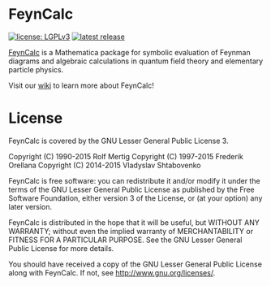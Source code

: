 ﻿# FeynCalc

[![license: LGPLv3](https://img.shields.io/badge/license-LGPLv3-brightgreen.svg)](https://github.com/FeynCalc/feyncalc/LICENSE.md)
[![latest release](https://img.shields.io/github/release/FeynCalc/feyncalc.svg)](https://github.com/FeynCalc/feyncalc/releases)


[FeynCalc](http://www.feyncalc.org/) is a Mathematica package for symbolic evaluation of Feynman diagrams and 
algebraic calculations in quantum field theory and elementary particle physics.

Visit our [wiki](https://github.com/FeynCalc/feyncalc/wiki) to learn more about FeynCalc!

# License

FeynCalc is covered by the GNU Lesser General Public License 3.

Copyright (C) 1990-2015 Rolf Mertig 
Copyright (C) 1997-2015 Frederik Orellana 
Copyright (C) 2014-2015 Vladyslav Shtabovenko

FeynCalc is free software: you can redistribute it and/or modify
it under the terms of the GNU Lesser General Public License as
published by the Free Software Foundation, either version 3 of
the License, or (at your option) any later version.

FeynCalc is distributed in the hope that it will be useful,
but WITHOUT ANY WARRANTY; without even the implied warranty of
MERCHANTABILITY or FITNESS FOR A PARTICULAR PURPOSE.  See the
GNU Lesser General Public License for more details.

You should have received a copy of the GNU Lesser General Public License
along with FeynCalc.  If not, see <http://www.gnu.org/licenses/>.
